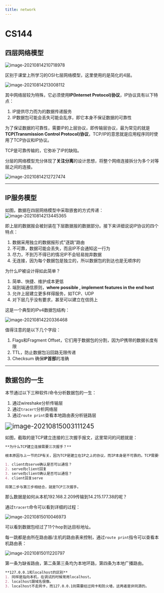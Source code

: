 ```yaml
---
title: network
---
```

# CS144

## 四层网络模型

![image-20210814210718978](http://img.gxyhero.top/img/202108142107078.png)

区别于课堂上所学习的OSI七层网络模型，这里使用的是简化的4层。

![image-20210814213008112](http://img.gxyhero.top/img/202108142130178.png)

其中网络层较为特殊，它必须使用**IP(Internet Protocol)协议**，IP协议具有以下特点：

1. IP提供尽力而为的数据传递服务
2. IP数据包可能会丢失可能会乱序，即它本身不保证数据的可靠性

为了保证数据的可靠性，需要IP的上层协议，即传输层协议，最为常见的就是**TCP(Transmission Control Protocol)协议**，TCP/IP的意思就是应用程序同时使用了TCP协议和IP协议。

TCP是可靠传输的，它弥补了IP的缺陷。

分层的网络模型充分体现了**关注分离**的设计思想，将整个网络连接拆分为多个对等层之间的连接。

![image-20210814212727474](http://img.gxyhero.top/img/202108142127612.png)

------



## IP服务模型

如图，数据在四层网络模型中采取嵌套的方式传递：![image-20210814213445365](http://img.gxyhero.top/img/202108142134411.png)

即上层的数据报会被封装在下层数据报的数据部分。接下来详细说说IP协议的四个特点：

1. 数据采用独立的数据报形式"逐跳"路由
2. 不可靠，数据可能会丢失，而且IP不会通知这一行为
3. 尽力，不到万不得已的情况IP不会轻易抛弃数据
4. 无连接，因为每个数据包是独立的，所以数据包的到达也是无顺序的

为什么IP被设计得如此简单？

1. 简单、快捷、维护成本更低
2. 端到端通信原则，**where possible , implement features in the end host**
3. 允许上层建立更多样得服务，如TCP、UDP
4. 对下层几乎没有要求，甚至可以建立在信鸽上

这是一个典型的IPv4数据包结构：

![image-20210814220336468](http://img.gxyhero.top/img/202108142203537.png)

值得注意的是以下几个字段：

1. Flags和Fragment Offset，它们用于数据包的分割，因为IP携带的数据长度有限
2. TTL，防止数据包沿回路无限传递
3. Checksum 确保**IP首部**的准确

------



## 数据包的一生

本节通过以下三种软件/命令分析数据包的一生：

1. 通过wireshake分析传输层
2. 通过`tracert`分析网络层
3. 通过`route print`查看本地路由表分析链路层

<img src="http://img.gxyhero.top/img/202108150031281.png" alt="image-20210815003111245" style="zoom:150%;" />

如图，截取的是TCP建立连接的三次握手报文，这里常问的问题就是：

```markdown
**为什么TCP建立连接需要三次握手？**

根本原因与上一节的IP有关，因为TCP是建立在IP之上的协议，而IP本身是不可靠的。TCP需要在这样一个不可靠的信道中建立可靠连接，就需要通信双方都确认，即理论上需要四步：

1. client向serve确认是否可以通信？
2. serve向client回复
3. serve向client确认是否可以通信？
4. client回复serve

将第二步与第三步相结合，就是TCP三次握手。
```

那么数据是如何从本机192.168.2.209传输到14.215.177.38的呢？

通过`tracert`命令可以看到详细的过程：

![image-20210815010046973](http://img.gxyhero.top/img/202108150100007.png)

可以看到数据包经过了11个hop到达目标地址。

每一跳都是由所在路由器/主机的路由表来控制，通过`route print`指令可以查看本机路由表：

![image-20210815011220797](http://img.gxyhero.top/img/202108150112836.png)

第一条为缺省路由，第二条第三条均为本地环路，第四条为本地广播路由。

```markdown
**127.0.0.1和localhost的区别**
1. 同样是指向本机，在调试的时候常用localhost。
2. localhost跟域名很像。
3. localhost不走网卡，而127.0.0.1则需要经过网卡和防火墙，这两者是非同源的。
```

